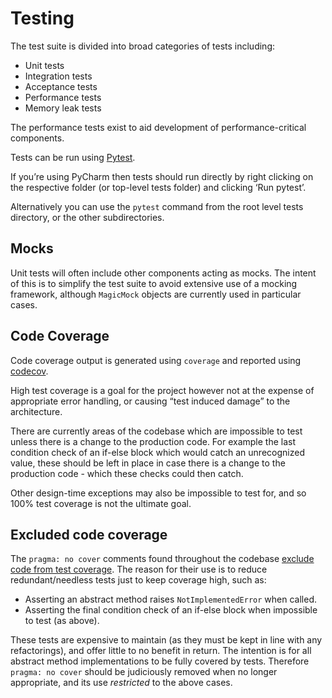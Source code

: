# Testing
The test suite is divided into broad categories of tests including:

- Unit tests
- Integration tests
- Acceptance tests
- Performance tests
- Memory leak tests

The performance tests exist to aid development of performance-critical components.

Tests can be run using [Pytest](https://docs.pytest.org).

If you’re using PyCharm then tests should run directly by right clicking on the respective folder (or top-level tests folder) and clicking ‘Run pytest’.

Alternatively you can use the `pytest` command from the root level tests directory, or the other subdirectories.

## Mocks

Unit tests will often include other components acting as mocks. The intent of this is to simplify 
the test suite to avoid extensive use of a mocking framework, although `MagicMock` objects are 
currently used in particular cases.

## Code Coverage

Code coverage output is generated using `coverage` and reported using [codecov](https://about.codecov.io/).

High test coverage is a goal for the project however not at the expense of appropriate error 
handling, or causing “test induced damage” to the architecture.

There are currently areas of the codebase which are impossible to test unless there is a change to 
the production code. For example the last condition check of an if-else block which would catch an 
unrecognized value, these should be left in place in case there is a change to the production code - which these checks could then catch.

Other design-time exceptions may also be impossible to test for, and so 100% test coverage is not 
the ultimate goal.

## Excluded code coverage

The `pragma: no cover` comments found throughout the codebase [exclude code from test coverage](https://coverage.readthedocs.io/en/coverage-4.3.3/excluding.html). 
The reason for their use is to reduce redundant/needless tests just to keep coverage high, such as:

- Asserting an abstract method raises `NotImplementedError` when called.
- Asserting the final condition check of an if-else block when impossible to test (as above).

These tests are expensive to maintain (as they must be kept in line with any refactorings), and 
offer little to no benefit in return. The intention is for all abstract method 
implementations to be fully covered by tests. Therefore `pragma: no cover` should be judiciously 
removed when no longer appropriate, and its use *restricted* to the above cases.
